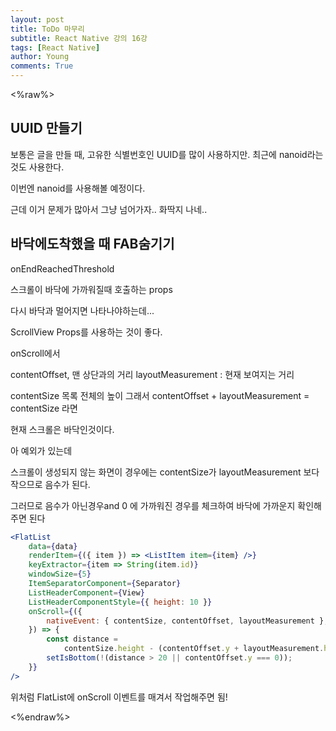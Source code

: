 ```yaml
---
layout: post
title: ToDo 마무리
subtitle: React Native 강의 16강
tags: [React Native]
author: Young
comments: True
---
```


<%raw%>

## UUID 만들기

보통은 글을 만들 때, 고유한 식별번호인 UUID를 많이 사용하지만.
최근에 nanoid라는 것도 사용한다.

이번엔 nanoid를 사용해볼 예정이다.

근데 이거 문제가 많아서 그냥 넘어가자.. 화딱지 나네..

## 바닥에도착했을 때 FAB숨기기

onEndReachedThreshold

스크롤이 바닥에 가까워질때 호출하는 props

다시 바닥과 멀어지면 나타나야하는데...

ScrollView Props를 사용하는 것이 좋다.

onScroll에서

contentOffset, 맨 상단과의 거리
layoutMeasurement : 현재 보여지는 거리

contentSize 목록 전체의 높이
그래서
contentOffset + layoutMeasurement = contentSize 라면

현재 스크롤은 바닥인것이다.

아 예외가 있는데

스크롤이 생성되지 않는 화면이 경우에는
contentSize가 layoutMeasurement 보다 작으므로
음수가 된다.

그러므로 음수가 아닌경우and 0 에 가까워진 경우를 체크하여
바닥에 가까운지 확인해주면 된다

```jsx
<FlatList
	data={data}
	renderItem={({ item }) => <ListItem item={item} />}
	keyExtractor={item => String(item.id)}
	windowSize={5}
	ItemSeparatorComponent={Separator}
	ListHeaderComponent={View}
	ListHeaderComponentStyle={{ height: 10 }}
	onScroll={({
		nativeEvent: { contentSize, contentOffset, layoutMeasurement },
	}) => {
		const distance =
			contentSize.height - (contentOffset.y + layoutMeasurement.height);
		setIsBottom(!(distance > 20 || contentOffset.y === 0));
	}}
/>
```

위처럼 FlatList에 onScroll 이벤트를 매겨서 작업해주면 됨!

<%endraw%>
